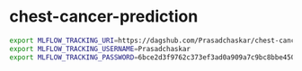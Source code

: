 # chest-cancer-prediction

```bash
export MLFLOW_TRACKING_URI=https://dagshub.com/Prasadchaskar/chest-cancer-prediction.mlflow
export MLFLOW_TRACKING_USERNAME=Prasadchaskar
export MLFLOW_TRACKING_PASSWORD=6bce2d3f9762c373ef3ad0a909a7c9bc8bbe4507
```
